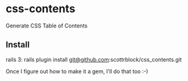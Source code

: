 css-contents
============

Generate CSS Table of Contents


Install
--------
rails 3:
rails plugin install git@github.com:scottrblock/css_contents.git   

Once I figure out how to make it a gem, I'll do that too :-)